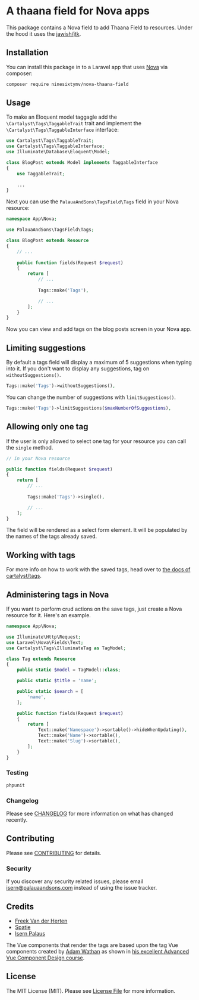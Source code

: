 # A thaana field for Nova apps

This package contains a Nova field to add Thaana Field to resources. Under the hood it uses the [jawish/jtk](https://github.com/jawish/jtk).

## Installation

You can install this package in to a Laravel app that uses [Nova](https://nova.laravel.com) via composer:

```bash
composer require ninesixtymv/nova-thaana-field
```

## Usage

To make an Eloquent model taggagle add the `\Cartalyst\Tags\TaggableTrait` trait and implement the `\Cartalyst\Tags\TaggableInterface` interface:

```php
use Cartalyst\Tags\TaggableTrait;
use Cartalyst\Tags\TaggableInterface;
use Illuminate\Database\Eloquent\Model;

class BlogPost extends Model implements TaggableInterface
{
    use TaggableTrait;
    
    ...
}
```

Next you can use the `PalauaAndSons\TagsField\Tags` field in your Nova resource:

```php
namespace App\Nova;

use PalauaAndSons\TagsField\Tags;

class BlogPost extends Resource
{
    // ...
    
    public function fields(Request $request)
    {
        return [
            // ...
            
            Tags::make('Tags'),

            // ...
        ];
    }
}
```

Now you can view and add tags on the blog posts screen in your Nova app. 

## Limiting suggestions

By default a tags field will display a maximum of 5 suggestions when typing into it. If you don't want to display any suggestions, tag on `withoutSuggestions()`.

```php
Tags::make('Tags')->withoutSuggestions(),
```

You can change the number of suggestions with `limitSuggestions()`.

```php
Tags::make('Tags')->limitSuggestions($maxNumberOfSuggestions),
```

## Allowing only one tag

If the user is only allowed to select one tag for your resource you can call the `single` method.

```php
// in your Nova resource

public function fields(Request $request)
{
    return [
        // ...
        
        Tags::make('Tags')->single(),

        // ...
    ];
}
```

The field will be rendered as a select form element. It will be populated by the names of the tags already saved.

## Working with tags

For more info on how to work with the saved tags, head over to [the docs of cartalyst/tags](https://cartalyst.com/manual/tags#usage).

## Administering tags in Nova

If you want to perform crud actions on the save tags, just create a Nova resource for it. Here's an example.

```php
namespace App\Nova;

use Illuminate\Http\Request;
use Laravel\Nova\Fields\Text;
use Cartalyst\Tags\IlluminateTag as TagModel;

class Tag extends Resource
{
    public static $model = TagModel::class;

    public static $title = 'name';

    public static $search = [
        'name',
    ];

    public function fields(Request $request)
    {
        return [
            Text::make('Namespace')->sortable()->hideWhenUpdating(),
            Text::make('Name')->sortable(),
            Text::make('Slug')->sortable(),
        ];
    }
}
```

### Testing

``` bash
phpunit
```

### Changelog

Please see [CHANGELOG](CHANGELOG.md) for more information on what has changed recently.

## Contributing

Please see [CONTRIBUTING](CONTRIBUTING.md) for details.

### Security

If you discover any security related issues, please email isern@palauaandsons.com instead of using the issue tracker.

## Credits

- [Freek Van der Herten](https://github.com/freekmurze)
- [Spatie](https://spatie.be)
- [Isern Palaus](https://github.com/ipalaus)

The Vue components that render the tags are based upon the tag Vue components created by [Adam Wathan](https://twitter.com/adamwathan) as shown in [his excellent Advanced Vue Component Design course](https://adamwathan.me/advanced-vue-component-design/).

## License

The MIT License (MIT). Please see [License File](LICENSE.md) for more information.
